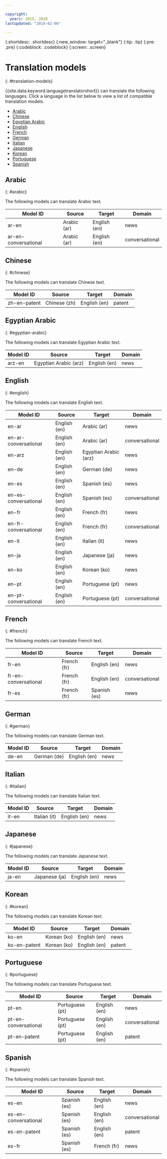 ```yaml
---

copyright:
  years: 2015, 2018
lastupdated: "2018-02-06"

---
```


{:shortdesc: .shortdesc}
{:new_window: target="_blank"}
{:tip: .tip}
{:pre: .pre}
{:codeblock: .codeblock}
{:screen: .screen}

# Translation models
{: #translation-models}

{{site.data.keyword.languagetranslatorshort}} can translate the following languages.
Click a language in the list below to view a list of compatible translation models. 

- [Arabic](#arabic)
- [Chinese](#chinese)
- [Egyptian Arabic](#egyptian-arabic)
- [English](#english)
- [French](#french)
- [German](#german)
- [Italian](#italian)
- [Japanese](#japanese)
- [Korean](#korean)
- [Portuguese](#portuguese)
- [Spanish](#spanish)

## Arabic
{: #arabic}

The following models can translate Arabic text.
<table>
 <thead>
  <th>
   Model ID
  </th>
  <th>
   Source
  </th>
  <th>
   Target
  </th>
  <th>
   Domain
  </th>
  <tbody>
   <tr>
    <td>
     ar-en
    </td>
    <td>
     Arabic (ar)
    </td>
    <td>
     English (en)
    </td>
    <td>
     news
    </td>
   </tr>
   <tr>
    <td>
     ar-en-conversational
    </td>
    <td>
     Arabic (ar)
    </td>
    <td>
     English (en)
    </td>
    <td>
     conversational
    </td>
   </tr>
  </tbody>
 </thead>
</table>

## Chinese
{: #chinese}

The following models can translate Chinese text.

<table>
 <thead>
  <th>
   Model ID
  </th>
  <th>
   Source
  </th>
  <th>
   Target
  </th>
  <th>
   Domain
  </th>
  <tbody>
   <tr>
    <td>
     zh-en-patent
    </td>
    <td>
     Chinese (zh)
    </td>
    <td>
     English (en)
    </td>
    <td>
     patent
    </td>
   </tr>
  </tbody>
 </thead>
</table>

## Egyptian Arabic
{: #egyptian-arabic}

The following models can translate Egyptian Arabic text.

<table>
 <thead>
  <th>
   Model ID
  </th>
  <th>
   Source
  </th>
  <th>
   Target
  </th>
  <th>
   Domain
  </th>
  <tbody>
   <tr>
    <td>
     arz-en
    </td>
    <td>
     Egyptian Arabic (arz)
    </td>
    <td>
     English (en)
    </td>
    <td>
     news
    </td>
   </tr>
  </tbody>
 </thead>
</table>

## English
{: #english}

The following models can translate English text.

<table>
 <thead>
  <th>
   Model ID
  </th>
  <th>
   Source
  </th>
  <th>
   Target
  </th>
  <th>
   Domain
  </th>
  <tbody>
   <tr>
    <td>
     en-ar
    </td>
    <td>
     English (en)
    </td>
    <td>
     Arabic (ar)
    </td>
    <td>
     news
    </td>
   </tr>
   <tr>
    <td>
     en-ar-conversational
    </td>
    <td>
     English (en)
    </td>
    <td>
     Arabic (ar)
    </td>
    <td>
     conversational
    </td>
   </tr>
   <tr>
    <td>
     en-arz
    </td>
    <td>
     English (en)
    </td>
    <td>
     Egyptian Arabic (arz)
    </td>
    <td>
     news
    </td>
   </tr>
   <tr>
    <td>
     en-de
    </td>
    <td>
     English (en)
    </td>
    <td>
     German (de)
    </td>
    <td>
     news
    </td>
   </tr>
   <tr>
    <td>
     en-es
    </td>
    <td>
     English (en)
    </td>
    <td>
     Spanish (es)
    </td>
    <td>
     news
    </td>
   </tr>
   <tr>
    <td>
     en-es-conversational
    </td>
    <td>
     English (en)
    </td>
    <td>
     Spanish (es)
    </td>
    <td>
     conversational
    </td>
   </tr>
   <tr>
    <td>
     en-fr
    </td>
    <td>
     English (en)
    </td>
    <td>
     French (fr)
    </td>
    <td>
     news
    </td>
   </tr>
   <tr>
    <td>
     en-fr-conversational
    </td>
    <td>
     English (en)
    </td>
    <td>
     French (fr)
    </td>
    <td>
     conversational
    </td>
   </tr>
   <tr>
    <td>
     en-it
    </td>
    <td>
     English (en)
    </td>
    <td>
     Italian (it)
    </td>
    <td>
     news
    </td>
   </tr>
   <tr>
    <td>
     en-ja
    </td>
    <td>
     English (en)
    </td>
    <td>
     Japanese (ja)
    </td>
    <td>
     news
    </td>
   </tr>
   <tr>
    <td>
     en-ko
    </td>
    <td>
     English (en)
    </td>
    <td>
     Korean (ko)
    </td>
    <td>
     news
    </td>
   </tr>
   <tr>
    <td>
     en-pt
    </td>
    <td>
     English (en)
    </td>
    <td>
     Portuguese (pt)
    </td>
    <td>
     news
    </td>
   </tr>
   <tr>
    <td>
     en-pt-conversational
    </td>
    <td>
     English (en)
    </td>
    <td>
     Portuguese (pt)
    </td>
    <td>
     conversational
    </td>
   </tr>
  </tbody>
 </thead>
</table>


## French
{: #french}

The following models can translate French text.

<table>
 <thead>
  <th>
   Model ID
  </th>
  <th>
   Source
  </th>
  <th>
   Target
  </th>
  <th>
   Domain
  </th>
  <tbody>
   <tr>
    <td>
     fr-en
    </td>
    <td>
     French (fr)
    </td>
    <td>
     English (en)
    </td>
    <td>
     news
    </td>
   </tr>
   <tr>
    <td>
     fr-en-conversational
    </td>
    <td>
     French (fr)
    </td>
    <td>
     English (en)
    </td>
    <td>
     conversational
    </td>
   </tr>
   <tr>
    <td>
     fr-es
    </td>
    <td>
     French (fr)
    </td>
    <td>
     Spanish (es)
    </td>
    <td>
     news
    </td>
   </tr>
  </tbody>
 </thead>
</table>

## German
{: #german}

The following models can translate German text.

<table>
 <thead>
  <th>
   Model ID
  </th>
  <th>
   Source
  </th>
  <th>
   Target
  </th>
  <th>
   Domain
  </th>
  <tbody>
   <tr>
    <td>
     de-en
    </td>
    <td>
     German (de)
    </td>
    <td>
     English (en)
    </td>
    <td>
     news
    </td>
   </tr>
  </tbody>
 </thead>
</table>

## Italian
{: #italian}

The following models can translate Italian text.

<table>
 <thead>
  <th>
   Model ID
  </th>
  <th>
   Source
  </th>
  <th>
   Target
  </th>
  <th>
   Domain
  </th>
  <tbody>
   <tr>
    <td>
     it-en
    </td>
    <td>
     Italian (it)
    </td>
    <td>
     English (en)
    </td>
    <td>
     news
    </td>
   </tr>
  </tbody>
 </thead>
</table>

## Japanese
{: #japanese}

The following models can translate Japanese text.

<table>
 <thead>
  <th>
   Model ID
  </th>
  <th>
   Source
  </th>
  <th>
   Target
  </th>
  <th>
   Domain
  </th>
  <tbody>
   <tr>
    <td>
     ja-en
    </td>
    <td>
     Japanese (ja)
    </td>
    <td>
     English (en)
    </td>
    <td>
     news
    </td>
   </tr>
  </tbody>
 </thead>
</table>


## Korean
{: #korean}

The following models can translate Korean text.

<table>
 <thead>
  <th>
   Model ID
  </th>
  <th>
   Source
  </th>
  <th>
   Target
  </th>
  <th>
   Domain
  </th>
  <tbody>
   <tr>
    <td>
     ko-en
    </td>
    <td>
     Korean (ko)
    </td>
    <td>
     English (en)
    </td>
    <td>
     news
    </td>
   </tr>
   <tr>
    <td>
     ko-en-patent
    </td>
    <td>
     Korean (ko)
    </td>
    <td>
     English (en)
    </td>
    <td>
     patent
    </td>
   </tr>
  </tbody>
 </thead>
</table>

## Portuguese
{: #portuguese}

The following models can translate Portuguese text.

<table>
 <thead>
  <th>
   Model ID
  </th>
  <th>
   Source
  </th>
  <th>
   Target
  </th>
  <th>
   Domain
  </th>
  <tbody>
   <tr>
    <td>
     pt-en
    </td>
    <td>
     Portuguese (pt)
    </td>
    <td>
     English (en)
    </td>
    <td>
     news
    </td>
   </tr>
   <tr>
    <td>
     pt-en-conversational
    </td>
    <td>
     Portuguese (pt)
    </td>
    <td>
     English (en)
    </td>
    <td>
     conversational
    </td>
   </tr>
   <tr>
    <td>
     pt-en-patent
    </td>
    <td>
     Portuguese (pt)
    </td>
    <td>
     English (en)
    </td>
    <td>
     patent
    </td>
   </tr>
  </tbody>
 </thead>
</table>

## Spanish
{: #spanish}

The following models can translate Spanish text.

<table>
 <thead>
  <th>
   Model ID
  </th>
  <th>
   Source
  </th>
  <th>
   Target
  </th>
  <th>
   Domain
  </th>
  <tbody>
   <tr>
    <td>
     es-en
    </td>
    <td>
     Spanish (es)
    </td>
    <td>
     English (en)
    </td>
    <td>
     news
    </td>
   </tr>
   <tr>
    <td>
     es-en-conversational
    </td>
    <td>
     Spanish (es)
    </td>
    <td>
     English (en)
    </td>
    <td>
     conversational
    </td>
   </tr>
   <tr>
    <td>
     es-en-patent
    </td>
    <td>
     Spanish (es)
    </td>
    <td>
     English (en)
    </td>
    <td>
     patent
    </td>
   </tr>
   <tr>
    <td>
     es-fr
    </td>
    <td>
     Spanish (es)
    </td>
    <td>
     French (fr)
    </td>
    <td>
     news
    </td>
   </tr>
  </tbody>
 </thead>
</table>
